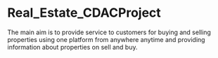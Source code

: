 # Real_Estate_CDACProject
The main aim is to provide service to customers for buying and selling properties using one platform from anywhere anytime and providing information about properties on sell and buy.
